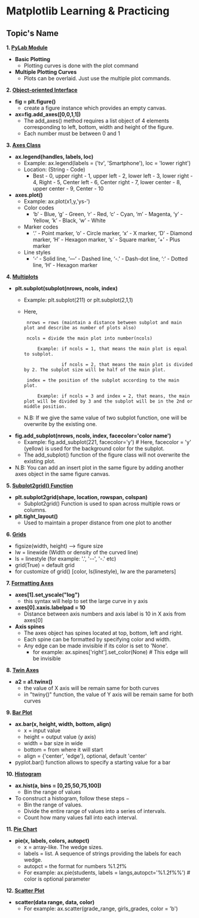 # Matplotlib Learning & Practicing

## Topic's Name
 
**1. [PyLab Module](https://www.tutorialspoint.com/matplotlib/matplotlib_pylab_module.htm)**
  * **Basic Plotting**
    * Plotting curves is done with the plot command
  * **Multiple Plotting Curves** 
    * Plots can be overlaid. Just use the multiple plot commands.
 
**2. [Object-oriented Interface](https://www.tutorialspoint.com/matplotlib/matplotlib_object_oriented_interface.htm)**
  * **fig = plt.figure()**
    * create a figure instance which provides an empty canvas.
  * **ax=fig.add_axes([0,0,1,1])**
    * The add_axes() method requires a list object of 4 elements corresponding to left, bottom, width and height of the figure. 
    * Each number must be between 0 and 1
  
**3. [Axes Class](https://www.tutorialspoint.com/matplotlib/matplotlib_axes_class.htm)**
  * **ax.legend(handles, labels, loc)**
    * Example: ax.legend(labels = ('tv', 'Smartphone'), loc = 'lower right')
    * Location: (String - Code)
      * Best - 0, upper right	- 1, upper left	- 2, lower left	- 3, lower right - 4, Right	- 5, Center left	- 6, Center right	- 7, lower center	- 8, upper center -	9, Center -	10
  * **axes.plot()**
    * Example: ax.plot(x1,y,'ys-')
    * Color codes
      * ‘b’	- Blue, ‘g’	- Green, ‘r’ -	Red, ‘c’ -	Cyan, ‘m’ -	Magenta, ‘y’	- Yellow, ‘k’ -	Black, ‘w’ -	White
    * Marker codes
      * ‘.’	- Point marker, ‘o’ -	Circle marker, ‘x’ -	X marker, ‘D’ -	Diamond marker, ‘H’	- Hexagon marker, ‘s’ -	Square marker, ‘+’ -	Plus marker
    * Line styles
      * ‘-‘	- Solid line, ‘—‘ -	Dashed line, ‘-.’ -	Dash-dot line, ‘:’ -	Dotted line, ‘H’ -	Hexagon marker

 **4. [Multiplots](https://www.tutorialspoint.com/matplotlib/matplotlib_multiplots.htm)**
  * **plt.subplot(subplot(nrows, ncols, index)**
    * Example: 
         plt.subplot(211) or plt.subplot(2,1,1)
    * Here, 
           
           nrows = rows (maintain a distance between subplot and main plot and describe as number of plots also)
    
           ncols = divide the main plot into number(ncols)
           
               Example: if ncols = 1, that means the main plot is equal to subplot. 
               
                        if ncols = 2, that means the main plot is divided by 2. The subplot size will be half of the main plot.
                        
           index = the position of the subplot according to the main plot.
           
               Example: if ncols = 3 and index = 2, that means, the main plot will be divided by 3 and the subplot will be in the 2nd or middle position.
               
    * N.B: If we give the same value of two subplot function, one will be overwrite by the existing one.
 * **fig.add_subplot(nrows, ncols, index, facecolor='color name')**
   * Example: 
        fig.add_subplot(221, facecolor='y')   # Here, facecolor = 'y' (yellow) is used for the background color for the subplot.
   * The add_subplot() function of the figure class will not overwrite the existing plot.
 * N.B: You can add an insert plot in the same figure by adding another axes object in the same figure canvas.
  
 **5. [Subplot2grid() Function](https://www.tutorialspoint.com/matplotlib/matplotlib_subplot2grid_function.htm)**
  * **plt.subplot2grid(shape, location, rowspan, colspan)**
    * Subplot2grid() Function is used to span across multiple rows or columns.
  * **plt.tight_layout()**
    * Used to maintain a proper distance from one plot to another
 
 **6. [Grids](https://www.tutorialspoint.com/matplotlib/matplotlib_grids.htm)**
  * figsize(width, height) --> figure size
  * lw = linewide (Width or density of the curved line)
  * ls = linestyle (for example: '.', '--', '-.' etc)
  * grid(True) = default grid
  * for customize of grid() [color, ls(linestyle), lw are the parameters]
  
 **7. [Formatting Axes](https://www.tutorialspoint.com/matplotlib/matplotlib_formatting_axes.htm)**
  * **axes[1].set_yscale("log")**
    * this syntax will help to set the large curve in y axis
  * **axes[0].xaxis.labelpad = 10**
    * Distance between axis numbers and axis label is 10 in X axis from axes[0]
  * **Axis spines**
    * The axes object has spines located at top, bottom, left and right.
    * Each spine can be formatted by specifying color and width.
    * Any edge can be made invisible if its color is set to 'None'.
      * for example: ax.spines['right'].set_color(None)    # This edge will be invisible
  
 **8. [Twin Axes](https://www.tutorialspoint.com/matplotlib/matplotlib_twin_axes.htm)**
  * **a2 = a1.twinx()**
    * the value of X axis will be remain same for both curves
    * in "twiny()" function, the value of Y axis will be remain same for both curves
 
 **9. [Bar Plot](https://www.tutorialspoint.com/matplotlib/matplotlib_bar_plot.htm)**
  * **ax.bar(x, height, width, bottom, align)**
    * x      = input value
    * height = output value (y axis)
    * width  = bar size in wide
    * bottom = from where it will start
    * align  = {'center', 'edge'}, optional, default 'center'
  * pyplot.bar() function allows to specify a starting value for a bar
 
 **10. [Histogram](https://www.tutorialspoint.com/matplotlib/matplotlib_histogram.htm)**
  * **ax.hist(a, bins = [0,25,50,75,100])**  
    * Bin the range of values
  * To construct a histogram, follow these steps −
    * Bin the range of values.
    * Divide the entire range of values into a series of intervals.
    * Count how many values fall into each interval.

 **11. [Pie Chart](https://www.tutorialspoint.com/matplotlib/matplotlib_pie_chart.htm)**
  * **pie(x, labels, colors, autopct)**
    * x       = array-like. The wedge sizes.
    * labels  = list. A sequence of strings providing the labels for each wedge.
    * autopct = the format for numbers %1.2f% 
    * For example: ax.pie(students, labels = langs,autopct='%1.2f%%') # color is optional parameter

 **12. [Scatter Plot](https://www.tutorialspoint.com/matplotlib/matplotlib_scatter_plot.htm)**
  * **scatter(data range, data, color)**
    * For example: ax.scatter(grade_range, girls_grades, color = 'b')
